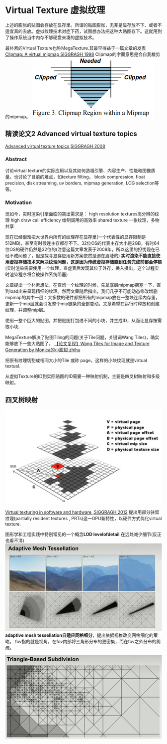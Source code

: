 
# Virtual Texture 虚拟纹理
上述的膨胀的贴图会存放在显存里。所谓的贴图膨胀，无非是显存放不下、或者不适宜真的去放。虚拟纹理技术对症下药，试图想办法把这种大贴图存下。这就用到了操作系统当中内存不够硬盘来凑的虚拟技术。

最朴素的Virtual Texture也称MegaTexture.其最早得益于一篇文章的发表
[Clipmap: A virtual mipmap,SIGGRAGH 1998](https://dl.acm.org/doi/pdf/10.1145/280814.280855)
Clipmap的字面意思是会自我裁剪的mipmap。
![](./paper_pic/cgfront-7.jpg)

## 精读论文2 Advanced virtual texture topics
[Advanced virtual texture topics,SIGGRAGH 2008](https://dl.acm.org/doi/10.1145/1404435.1404438)
### Abstract
讨论virtual texture的实际应用以及其如何造福引擎、内容生产、性能和图像质量。也讨论了目前的难点，如texture filting， block compression, float precision, disk streaming, uv borders, mipmap generation, LOG selection等等。

### Motivation
现如今，实时渲染引擎面临的突出需求是：
high resolution textures高分辨的纹理
high draw call efficiency 绘制调用的高效率
shared texture 一张纹理，多物共享

现在已经很难把大世界内所有的纹理存在显存里(一个代表性的显存限制是512MB)，甚至有时候连主存都存不下。32位OS的代表主存大小是2GB，有时64位OS的硬件仍然是32位的(注意这篇文章发表于2008年，所以这里的担忧现在已经不成问题了，但是探寻显存应用新方案依然是迫在眉睫的)
**实时渲染不能直接使用虚拟存储技术来解决纹理问题，这是因为传统虚拟存储直到任务完成前都会停顿**(实时渲染需要使用一个纹理，查虚表后发现其位于外存，换入换出，这个过程实时渲染程序将会被操作系统阻塞)

文章提出一个朴素想法，在查询一个纹理的时候，先拿底层mipmap搪塞一下，直到load出来呈现精细的纹理。然而文章随后指出，我们几乎不可能动态修改增删mipmap的其中一层：大多数的硬件都把所有的mipmap放在一整块连续内存里，更新一个mip层就会引发整个mip链条的全部变动。文章希望在运行时释放和创建纹理，并调整mip层。


使用一整个巨大的贴图，并把贴图打包进不同的小块，并生成ID，从而让显存按需取小块.

MegaTexture解决了贴图Tiling的问题(关于Tile问题，关键词Wang Tiles)，确实能够放下一些大贴图了。
[【论文复现】Wang Tiles for Image and Texture Generation by Monica的小甜甜 zhihu](https://zhuanlan.zhihu.com/p/357287614)

把原有纹理切割成相同大小的Tile 或称 page，这样的小块纹理就是virtual textual.

从虚拟Texture的ID到实际贴图的ID需要一种映射机制，主要是四叉树映射和多级映射。

## 四叉树映射
![](./paper_pic/cgfront-6.jpg)



[Virtual texturing in software and hardware ,SIGGRAGH 2012](https://dl.acm.org/doi/10.1145/2343483.2343488) 提出用部分驻留纹理(partially resident textures , PRTs)这一GPU新特性，以硬件方式优化virtual texture.




图形学和工程实践中特别常见的一个概念**LOD levelofdetail** 在远处减少细节(反正也看不清)
![](./paper_pic/p6-1.jpg)
**adaptive mesh tessellation自适应网格细分**，提出依据视椎改变网格细化的策略。
fov指的就是视角，在fov内部将三角形分布的更密集，而在fov之外分布的稀疏。

![](./paper_pic/p6-3.jpg)
